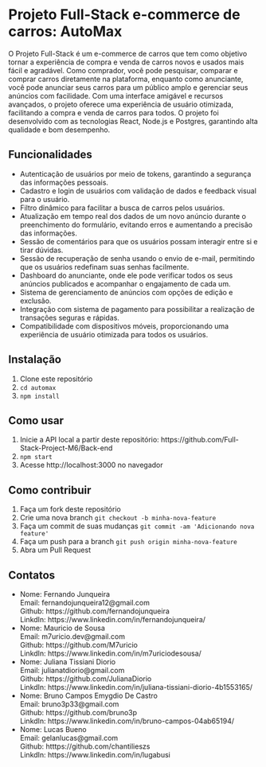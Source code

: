 <h1>Projeto Full-Stack e-commerce de carros: AutoMax</h2>

<p>O Projeto Full-Stack é um e-commerce de carros que tem como objetivo tornar a experiência de compra e venda de carros novos e usados mais fácil e agradável. Como comprador, você pode pesquisar, comparar e comprar carros diretamente na plataforma, enquanto como anunciante, você pode anunciar seus carros para um público amplo e gerenciar seus anúncios com facilidade. Com uma interface amigável e recursos avançados, o projeto oferece uma experiência de usuário otimizada, facilitando a compra e venda de carros para todos. O projeto foi desenvolvido com as tecnologias React, Node.js e Postgres, garantindo alta qualidade e bom desempenho.</p>

<h2>Funcionalidades</h2>

<ul>
    <li>Autenticação de usuários por meio de tokens, garantindo a segurança das informações pessoais.</li>
    <li>Cadastro e login de usuários com validação de dados e feedback visual para o usuário.</li>
    <li>Filtro dinâmico para facilitar a busca de carros pelos usuários.</li>
    <li>Atualização em tempo real dos dados de um novo anúncio durante o preenchimento do formulário, evitando erros e aumentando a precisão das informações.</li>
    <li>Sessão de comentários para que os usuários possam interagir entre si e tirar dúvidas.</li>
    <li>Sessão de recuperação de senha usando o envio de e-mail, permitindo que os usuários redefinam suas senhas facilmente.</li>
    <li>Dashboard do anunciante, onde ele pode verificar todos os seus anúncios publicados e acompanhar o engajamento de cada um.</li>
    <li>Sistema de gerenciamento de anúncios com opções de edição e exclusão.</li>
    <li>Integração com sistema de pagamento para possibilitar a realização de transações seguras e rápidas.</li>
    <li>Compatibilidade com dispositivos móveis, proporcionando uma experiência de usuário otimizada para todos os usuários.</li>
</ul>

<h2>Instalação</h2>

<ol>
    <li>Clone este repositório</li>
    <li><code>cd automax</code></li>
    <li><code>npm install</code></li>
</ol>

<h2>Como usar</h2>

<ol>
    <li>Inicie a API local a partir deste repositório: https://github.com/Full-Stack-Project-M6/Back-end</li>
    <li><code>npm start</code></li>
    <li>Acesse <link>http://localhost:3000</link> no navegador</li>
</ol>

<h2>Como contribuir</h2>

<ol>
    <li>Faça um fork deste repositório</li>
    <li>Crie uma nova branch <code>git checkout -b minha-nova-feature</code></li>
    <li>Faça um commit de suas mudanças <code>git commit -am 'Adicionando nova feature'</code></li>
    <li>Faça um push para a branch <code>git push origin minha-nova-feature</code></li>
    <li>Abra um Pull Request</li>
</ol>

<h2>Contatos</h2>

<ul>
    <li>Nome: Fernando Junqueira<br/> Email: fernandojunqueira12@gmail.com<br />Github: https://github.com/fernandojunqueira<br />LinkdIn: https://www.linkedin.com/in/fernandojunqueira/</li>
      <li>Nome: Mauricio de Sousa<br/> Email: m7uricio.dev@gmail.com<br />Github: https://github.com/M7uricio<br />LinkdIn: https://www.linkedin.com/in/m7uriciodesousa/</li>
      <li>Nome: Juliana Tissiani Diorio<br/> Email: julianatdiorio@gmail.com<br />Github: https://github.com/JulianaDiorio<br />LinkdIn: https://www.linkedin.com/in/juliana-tissiani-diorio-4b1553165/</li>
    <li>Nome: Bruno Campos Emygdio De Castro<br/> Email: bruno3p33@gmail.com<br />Github: https://github.com/bruno3p<br />LinkdIn: https://www.linkedin.com/in/bruno-campos-04ab65194/</li>
    <li>Nome: Lucas Bueno<br/> Email: gelanlucas@gmail.com<br />Github: htttps://github.com/chantilieszs<br />LinkdIn: https://www.linkedin.com/in/lugabusi</li>
</ul>
